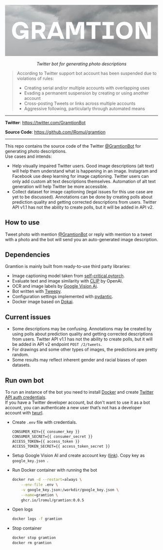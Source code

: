 <p align="center">
  <a href="https://github.com/lRomul/gramtion"><img src="https://raw.githubusercontent.com/lRomul/gramtion/master/pics/gramtion.jpeg" alt="Title GRAMTION on the background of a black and white photo of clouds in the sky"></a>
</p>
<p align="center">
    <em>Twitter bot for generating photo descriptions</em>
</p>

> According to Twitter support bot account has been suspended due to violations of rules:
> * Creating serial and/or multiple accounts with overlapping uses
> * Evading a permanent suspension by creating or using another account
> * Cross-posting Tweets or links across multiple accounts
> * Aggressive following, particularly through automated means

---

**Twitter**: <a href="https://twitter.com/GramtionBot" target="_blank">https://twitter.com/GramtionBot</a>

**Source Code**: <a href="https://github.com/lRomul/gramtion" target="_blank">https://github.com/lRomul/gramtion</a>

---

This repo contains the source code of the Twitter [@GramtionBot](https://twitter.com/GramtionBot) for generating photo descriptions.  
Use cases and intends: 
* Help visually impaired Twitter users. 
Good image descriptions (alt text) will help them understand what is happening in an image. 
Instagram and Facebook use deep learning for image captioning. 
Twitter users can only add custom alt text descriptions themselves. 
Automation of alt text generation will help Twitter be more accessible. 
* Collect dataset for image captioning (legal issues for this use case are yet to be discussed). 
Annotations can be done by creating polls about prediction quality and getting corrected descriptions from users. 
Twitter API v1.1 has not the ability to create polls, but it will be added in API v2. 

## How to use

Tweet photo with mention [@GramtionBot](https://twitter.com/GramtionBot) or reply with mention to a tweet with a photo and the bot will send you an auto-generated image description.  

## Dependencies

Gramtion is mainly built from ready-to-use third party libraries:
* Image captioning model taken from [self-critical.pytorch](https://github.com/ruotianluo/self-critical.pytorch).
* Evaluate text and image similarity with [CLIP](https://openai.com/blog/clip/) by OpenAI.
* OCR and image labels by [Google Vision Ai](https://cloud.google.com/vision).
* Bot written with [Tweepy](https://github.com/tweepy/tweepy).
* Configuration settings implemented with [pydantic](https://github.com/samuelcolvin/pydantic/).
* Docker image based on [Dokai](https://github.com/osai-ai/dokai).

## Current issues 

* Some descriptions may be confusing. Annotations may be created by using polls about prediction quality and getting corrected descriptions from users. Twitter API v1.1 has not the ability to create polls, but it will be added in API v2 endpoint `POST /2/tweets`.
* For drawings and some other types of images, the predictions are pretty random. 
* Some results may reflect inherent gender and racial biases of open datasets.

## Run own bot

To run an instance of the bot you need to install [Docker](https://www.docker.com/) and create [Twitter API auth credentials](https://realpython.com/twitter-bot-python-tweepy/#creating-twitter-api-authentication-credentials).  
If you have a Twitter developer account, but don't want to use it as a bot account, you can authenticate a new user that’s not has a developer account with [twurl](https://github.com/twitter/twurl).

* Create `.env` file with credentials. 

    ```
    CONSUMER_KEY={{ consumer_key }}
    CONSUMER_SECRET={{ consumer_secret }}
    ACCESS_TOKEN={{ access_token }}
    ACCESS_TOKEN_SECRET={{ access_token_secret }}
    ```

* Setup Google Vision AI and create account key ([link](https://cloud.google.com/vision/docs/setup)). Copy key as `google_key.json `.

* Run Docker container with running the bot  

    ```bash
    docker run -d --restart=always \
        --env-file .env \
        -v google_key.json:/workdir/google_key.json \
        --name=gramtion \
        ghcr.io/lromul/gramtion:0.0.5
    ```

* Open logs 

    ```bash
    docker logs -f gramtion
    ```

* Stop container

    ```bash
    docker stop gramtion
    docker rm gramtion
    ```
